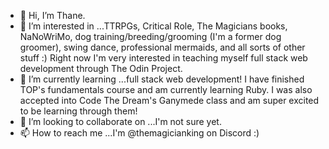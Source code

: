 - 👋  Hi, I’m Thane.
- 👀  I’m interested in ...TTRPGs, Critical Role, The Magicians books, NaNoWriMo, dog training/breeding/grooming (I'm a former dog groomer), swing dance, professional mermaids, and all sorts of other stuff :) Right now I'm very interested in teaching myself full stack web development through The Odin Project.
- 🌱 I’m currently learning ...full stack web development! I have finished TOP's fundamentals course and am currently learning Ruby. I was also accepted into Code The Dream's Ganymede class and am super excited to be learning through them!
- 💞️ I’m looking to collaborate on ...I'm not sure yet.
- 📫 How to reach me ...I'm @themagicianking on Discord :)

<!---
themagicianking/themagicianking is a ✨ special ✨ repository because its `README.md` (this file) appears on your GitHub profile.
You can click the Preview link to take a look at your changes.
--->
